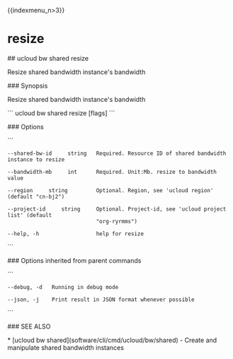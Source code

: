 {{indexmenu_n>3}}

# resize

\#\# ucloud bw shared resize

Resize shared bandwidth instance's bandwidth

\#\#\# Synopsis

Resize shared bandwidth instance's bandwidth

\`\`\` ucloud bw shared resize \[flags\] \`\`\`

\#\#\# Options

\`\`\`

``` 
--shared-bw-id     string   Required. Resource ID of shared bandwidth instance to resize 
```

``` 
--bandwidth-mb     int      Required. Unit:Mb. resize to bandwidth value 
```

``` 
--region     string         Optional. Region, see 'ucloud region' (default "cn-bj2") 
```

``` 
--project-id     string     Optional. Project-id, see 'ucloud project list' (default
                            "org-ryrmms") 
```

``` 
--help, -h                  help for resize 
```

\`\`\`

\#\#\# Options inherited from parent commands

\`\`\`

``` 
--debug, -d   Running in debug mode 
```

``` 
--json, -j    Print result in JSON format whenever possible 
```

\`\`\`

\#\#\# SEE ALSO

\* \[ucloud bw shared\](software/cli/cmd/ucloud/bw/shared) - Create and
manipulate shared bandwidth instances
